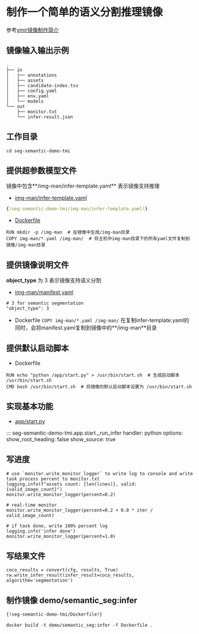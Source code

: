 # 制作一个简单的语义分割推理镜像

参考[ymir镜像制作简介](../overview/ymir-executor.md)

## 镜像输入输出示例
```
.
├── in
│   ├── annotations
│   ├── assets
│   ├── candidate-index.tsv
│   ├── config.yaml
│   ├── env.yaml
│   └── models
└── out
    ├── monitor.txt
    └── infer-result.json
```

## 工作目录

```
cd seg-semantic-demo-tmi
```

## 提供超参数模型文件

镜像中包含**/img-man/infer-template.yaml** 表示镜像支持推理

- [img-man/infer-template.yaml](https://github.com/modelai/ymir-executor-fork/tree/ymir-dev/seg-semantic-demo-tmi/img-man/infer-template.yaml)

```yaml
{!seg-semantic-demo-tmi/img-man/infer-template.yaml!}
```

- [Dockerfile](https://github.com/modelai/ymir-executor-fork/tree/ymir-dev/seg-semantic-demo-tmi/Dockerfile)

```
RUN mkdir -p /img-man  # 在镜像中生成/img-man目录
COPY img-man/*.yaml /img-man/  # 将主机中img-man目录下的所有yaml文件复制到镜像/img-man目录
```

## 提供镜像说明文件

**object_type** 为 3 表示镜像支持语义分割

- [img-man/manifest.yaml](https://github.com/modelai/ymir-executor-fork/tree/ymir-dev/seg-semantic-demo-tmi/img-man/manifest.yaml)
```
# 3 for semantic segmentation
"object_type": 3
```

- Dockerfile
`COPY img-man/*.yaml /img-man/` 在复制infer-template.yaml的同时，会将manifest.yaml复制到镜像中的**/img-man**目录

## 提供默认启动脚本

- Dockerfile
```
RUN echo "python /app/start.py" > /usr/bin/start.sh  # 生成启动脚本 /usr/bin/start.sh
CMD bash /usr/bin/start.sh  # 将镜像的默认启动脚本设置为 /usr/bin/start.sh
```

## 实现基本功能

- [app/start.py](https://github.com/modelai/ymir-executor-fork/tree/ymir-dev/seg-semantic-demo-tmi/app/start.py)

::: seg-semantic-demo-tmi.app.start._run_infer
    handler: python
    options:
      show_root_heading: false
      show_source: true

## 写进度

```
# use `monitor.write_monitor_logger` to write log to console and write task process percent to monitor.txt
logging.info(f"assets count: {len(lines)}, valid: {valid_image_count}")
monitor.write_monitor_logger(percent=0.2)

# real-time monitor
monitor.write_monitor_logger(percent=0.2 + 0.8 * iter / valid_image_count)

# if task done, write 100% percent log
logging.info('infer done')
monitor.write_monitor_logger(percent=1.0)
```

## 写结果文件

```
coco_results = convert(cfg, results, True)
rw.write_infer_result(infer_result=coco_results, algorithm='segmentation')
```

## 制作镜像 demo/semantic_seg:infer

```dockerfile
{!seg-semantic-demo-tmi/Dockerfile!}
```

```
docker build -t demo/semantic_seg:infer -f Dockerfile .
```
